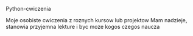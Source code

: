 Python-cwiczenia

Moje osobiste cwiczenia z roznych kursow lub projektow
Mam nadzieje, stanowia przyjemna lekture i byc moze kogos czegos naucza
